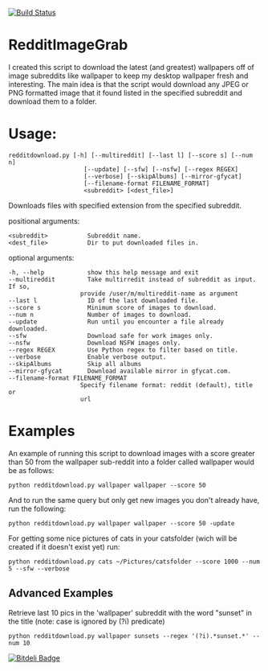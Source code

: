 [![Build Status](https://travis-ci.org/rachmadaniHaryono/RedditImageGrab.svg?branch=costum-build)](https://travis-ci.org/rachmadaniHaryono/RedditImageGrab)
# RedditImageGrab

I created this script to download the latest (and greatest) wallpapers
off of image subreddits like wallpaper to keep my desktop wallpaper
fresh and interesting. The main idea is that the script would download
any JPEG or PNG formatted image that it found listed in the specified
subreddit and download them to a folder.

# Usage:
    redditdownload.py [-h] [--multireddit] [--last l] [--score s] [--num n]
                         [--update] [--sfw] [--nsfw] [--regex REGEX]
                         [--verbose] [--skipAlbums] [--mirror-gfycat]
                         [--filename-format FILENAME_FORMAT]
                         <subreddit> [<dest_file>]

Downloads files with specified extension from the specified subreddit.

positional arguments:

    <subreddit>           Subreddit name.
    <dest_file>           Dir to put downloaded files in.

optional arguments:

    -h, --help            show this help message and exit
    --multireddit         Take multirredit instead of subreddit as input. If so,
                        provide /user/m/multireddit-name as argument
    --last l              ID of the last downloaded file.
    --score s             Minimum score of images to download.
    --num n               Number of images to download.
    --update              Run until you encounter a file already downloaded.
    --sfw                 Download safe for work images only.
    --nsfw                Download NSFW images only.
    --regex REGEX         Use Python regex to filter based on title.
    --verbose             Enable verbose output.
    --skipAlbums          Skip all albums
    --mirror-gfycat       Download available mirror in gfycat.com.
    --filename-format FILENAME_FORMAT
                        Specify filename format: reddit (default), title or
                        url

# Examples

An example of running this script to download images with a score
greater than 50 from the wallpaper sub-reddit into a folder called
wallpaper would be as follows:

    python redditdownload.py wallpaper wallpaper --score 50

And to run the same query but only get new images you don't already
have, run the following:

    python redditdownload.py wallpaper wallpaper --score 50 -update

For getting some nice pictures of cats in your catsfolder (wich will be created if it
doesn't exist yet) run:

    python redditdownload.py cats ~/Pictures/catsfolder --score 1000 --num 5 --sfw --verbose

## Advanced Examples

Retrieve last 10 pics in the 'wallpaper' subreddit with the word
"sunset" in the title (note: case is ignored by (?i) predicate)

    python redditdownload.py wallpaper sunsets --regex '(?i).*sunset.*' --num 10

[![Bitdeli Badge](https://d2weczhvl823v0.cloudfront.net/rachmadaniHaryono/redditimagegrab/trend.png)](https://bitdeli.com/free "Bitdeli Badge")